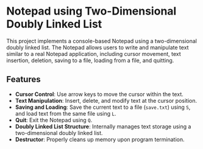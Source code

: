 # Notepad using Two-Dimensional Doubly Linked List

This project implements a console-based Notepad using a two-dimensional doubly linked list. The Notepad allows users to write and manipulate text similar to a real Notepad application, including cursor movement, text insertion, deletion, saving to a file, loading from a file, and quitting.

## Features

- **Cursor Control**: Use arrow keys to move the cursor within the text.
- **Text Manipulation**: Insert, delete, and modify text at the cursor position.
- **Saving and Loading**: Save the current text to a file (`save.txt`) using `S`, and load text from the same file using `L`.
- **Quit**: Exit the Notepad using `Q`.
- **Doubly Linked List Structure**: Internally manages text storage using a two-dimensional doubly linked list.
- **Destructor**: Properly cleans up memory upon program termination.

